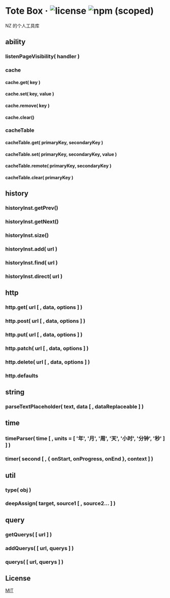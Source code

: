 # Tote Box &middot; ![license](https://img.shields.io/github/license/nicolaszhao/tote-box.svg?style=flat-square) ![npm (scoped)](https://img.shields.io/npm/v/tote-box.svg?style=flat-square) 
NZ 的个人工具库


## ability

### listenPageVisibility( handler )

### cache

#### cache.get( key )

#### cache.set( key, value )

#### cache.remove( key )

#### cache.clear()

### cacheTable

#### cacheTable.get( primaryKey, secondaryKey )

#### cacheTable.set( primaryKey, secondaryKey, value )

#### cacheTable.remote( primaryKey, secondaryKey )

#### cacheTable.clear( primaryKey )



## history

### historyInst.getPrev()

### historyInst.getNext()

### historyInst.size()

### historyInst.add( url )

### historyInst.find( url )

### historyInst.direct( url )



## http

### http.get( url [ , data, options ] )

### http.post( url [ , data, options ] )

### http.put( url [ , data, options ] )

### http.patch( url [ , data, options ] )

### http.delete( url [ , data, options ] )

### http.defaults



## string

### parseTextPlaceholder( text, data [ , dataReplaceable ] )



## time

### timeParser( time [ , units = [ '年', '月', '周', '天', '小时', '分钟', '秒' ] ] )

### timer( second [ , { onStart, onProgress, onEnd }, context ] )



## util

### type( obj )

### deepAssign( target, source1 [ , source2... ] )



## query

### getQuerys( [ url ] )

### addQuerys( [ url, querys ] )

### querys( [ url, querys ] )



## License

[MIT](LICENSE)